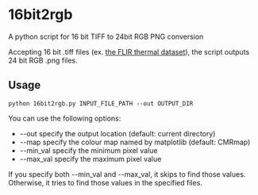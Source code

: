 # 16bit2rgb
A python script for 16 bit TIFF to 24bit RGB PNG conversion

Accepting 16 bit .tiff files (ex. [the FLIR thermal dataset](https://www.flir.com/oem/adas/adas-dataset-form/)), the script outputs 24 bit RGB .png files.

## Usage
```
python 16bit2rgb.py INPUT_FILE_PATH --out OUTPUT_DIR
```
You can use the following options:
- --out specify the output location (default: current directory)
- --map specify the colour map named by matplotlib (default: CMRmap)
- --min_val specify the minimum pixel value
- --max_val specify the maximum pixel value

If you specify both --min_val and --max_val, it skips to find those values. Otherwise, it tries to find those values in the specified files.
